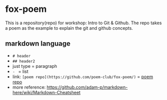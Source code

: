 # fox-poem

This is a repository(repo) for workshop: Intro to Git & Github.
The repo takes a poem as the example to explain the git and github concepts.

## markdown language
- `# header`
- `## header2`
- just type = paragraph
- `- ` = list
- link: `[poem repo](https://github.com/poem-club/fox-poem/)` = [poem repo](https://github.com/poem-club/fox-poem/)
- more reference: https://github.com/adam-p/markdown-here/wiki/Markdown-Cheatsheet

